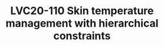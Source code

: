 ---
categories:
- lvc20
description: 'Due to the increasing complexity of SoCs, we''re now seeing lots of
  thermal sensors on the die to quickly detect hot spots and allow the OS to take
  steps to mitigate these events. The Linux thermal framework provides mechanisms
  such as inputs for better scheduling, frequency throttling, idle injection and turning
  on fans to prevent the silicon from getting damaged from overheating. This is also
  called as junction temperature management.<br /> <br /> The Linux thermal framework
  is also used for managing the skin temperature of a device - the temperature that
  users feel when they hold and use the device. However, this skin temperature management
  involves manual characterisation of performance states for devices such as CPU and
  GPU to the its effect on the skin temperature of the device.<br /> <br /> So the
  framework is doing two distinct tasks: preventing silicon damage and preventing
  skin burns for users by capping the power of a device. We feel these tasks should
  be handled by different frameworks.<br /> <br /> We''re currently experimenting
  the kernel''s energy model to dynamically build a hierarchy of power constraints
  and allow the platform integrator to set limits for each power domain using the
  powercap framework. This will allow the kernel to manage the power consumption (and
  hence dissipation) budget of the various devices on the Soc more autonomously, leading
  to better performance at a given power budget instead of overcoming the primary
  goal of the thermal framework which is mitigate at the limits.<br /> <br /> Attendees
  are expected to know a little bit about how the current thermal framework works,
  but don''t need to know all the technical details. We will cover the conceptual
  differences between the current and proposed models as an introduction in the talk.<br
  />'
image: /assets/images/featured-images/lvc20/LVC20-110.png
session_id: LVC20-110
session_room: Linux/Android
session_slot:
  end_time: 2020-09-22 13:50
  start_time: 2020-09-22 13:25
session_speakers:
- speaker_bio: Daniel worked in 1998 in the Space Industry and Air traffic management
    for distributed system project in life safety constraints. He acquired for this
    project a system programming expertise. &lt;br /&gt; &lt;br /&gt; He joined IBM
    in 2004 and since this date he does kernel hacking and pushed upstream the resource
    virtualization with the namespaces. He is the author and maintainer of the Linux
    Container (LXC).&lt;br /&gt; &lt;br /&gt; In 2012, he joined Linaro to work in
    the power management team. Deeply involved in the power management improvements
    for the different members of Linaro, he continues to contribute and maintain some
    parts of the Linux kernel.
  speaker_company: Linaro
  speaker_image: http://avatars.sched.co/8/5c/829128/avatar.jpg.320x320px.jpg?0c8
  speaker_name: Daniel Lezcano
  speaker_position: Linaro - Senior Engineer - Power specialist
  speaker_role: speaker
- speaker_bio: Amit works at Linaro and has been found dabbling in the upstream Linux
    community in the areas of power and thermal management. He was once found lost
    in the friendly Zephyr RTOS community for a bit.&lt;br&gt;&lt;br&gt;In the last
    decade, he’s led the Power Management working group at Linaro, helped lead the
    96boards.org effort to bring powerful developer boards at low-cost to the software
    community and helped several SoC vendors to work with the upstream community and
    help themselves along the way.&lt;br&gt;&lt;br&gt;His main hobby these days is
    to learn to grow food.
  speaker_company: Linaro
  speaker_image: http://avatars.sched.co/d/0c/7249850/avatar.jpg.320x320px.jpg?f89
  speaker_name: Amit Kucheria
  speaker_position: Sr. Engineer, Qualcomm Landing Team
  speaker_role: speaker
session_track: Power Management
tag: session
tags: Power Management
title: LVC20-110 Skin temperature management with hierarchical constraints
---